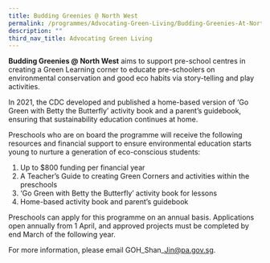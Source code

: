 ```yaml
---
title: Budding Greenies @ North West
permalink: /programmes/Advocating-Green-Living/Budding-Greenies-At-North-West
description: ""
third_nav_title: Advocating Green Living
---
```

<meta name="description" content="Budding Greenies @ North West">


**Budding Greenies @ North West** aims to support  pre-school centres in creating a Green Learning corner to educate pre-schoolers on environmental conservation and good eco habits via story-telling and play activities.  

In 2021, the CDC developed and published a home-based version of ‘Go Green with Betty the Butterfly’ activity book and a parent’s guidebook, ensuring that sustainability education continues at home.

Preschools who are on board the programme will receive the following resources and financial support to ensure environmental education starts young to nurture a generation of eco-conscious students:  

1.	Up to $800 funding per financial year 
2.	A Teacher’s Guide to creating Green Corners and activities within the preschools
3.	‘Go Green with Betty the Butterfly’ activity book for lessons
4.	Home-based activity book and parent’s guidebook


Preschools can apply for this programme on an annual basis. Applications open annually from 1 April, and approved projects must be completed by end March of the following year. 

For more information, please email GOH\_Shan\_Jin@pa.gov.sg.